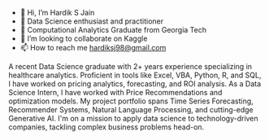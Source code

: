 
- 👋 Hi, I’m Hardik S Jain
- 👀 Data Science enthusiast and practitioner
- 🌱 Computational Analytics Graduate from Georgia Tech
- 💞️ I’m looking to collaborate on Kaggle
- 📫 How to reach me hardiksj98@gmail.com

A recent Data Science graduate with 2+ years experience specializing in healthcare analytics. Proficient in tools like Excel, VBA, Python, R, and SQL, I have worked on pricing analytics, forecasting, and ROI analysis. As a Data Science Intern, I have worked with Price Recommendations and optimization models. My project portfolio spans Time Series Forecasting, Recommender Systems, Natural Language Processing, and cutting-edge Generative AI. I'm on a mission to apply data science to technology-driven companies, tackling complex business problems head-on.

<!---
HardikJain98/HardikJain98 is a ✨ special ✨ repository because its `README.md` (this file) appears on your GitHub profile.
You can click the Preview link to take a look at your changes.
--->
